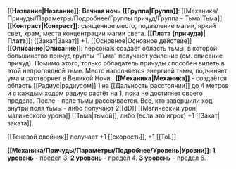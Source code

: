 **[[Название|Название]]**: **Вечная ночь**
**[[Группа|Группа]]**: [[Механика/Причуды/Параметры/Подробнее/Группы причуд/Группа - Тьма|Тьма]] 
**[[Контраст|Контраст]]**: священное место, подавление магии, яркий свет, храм, места концентрации магии света.
**[[Плата (причуда)|Плата]]**: [[Закат|Закат]] +1. [[Основное|Основное действие]]
**[[Описание|Описание]]**: персонаж создаёт область тьмы, в которой большинство причуд группы “Тьма” получают усиление (см. описание причуд). Помимо этого, только обладатель причуды способен видеть в этой непроглядной тьме. Место наполняется энергией тьмы, подчиняет ума и растворяет в Великой Ночи. 
**[[Механика|Механика]]** - создаётся область [[Радиус|радиусом]] 1 на [[Дальность|расстоянии]] до 4 метров и с каждым ходом радиус растёт на 1, пока не достигнет своего предела. После - поле тьмы рассеивается. Все, кто завершили ход внутри поля тьмы - либо получают 2[[dD]] [[Магический урон|магического урона]] [[Тьма|тьмой]], либо (если это игрок) +1 [[Закат|заката]].

[[Теневой двойник]] получает +1 [[скорость]], +1 [[ToL]]

**[[Механика/Причуды/Параметры/Подробнее/Уровень|Уровни]]**:
**1 уровень** - предел 3.
**2 уровень** - предел 4.
**3 уровень** - предел 6.